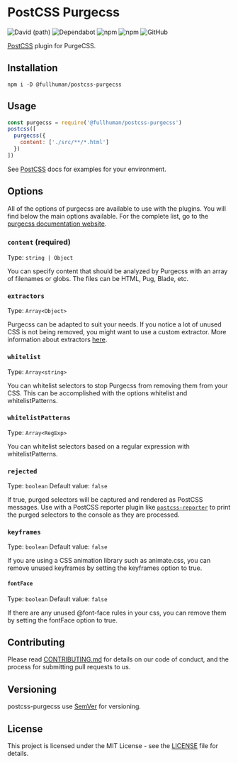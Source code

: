 # PostCSS Purgecss
![David (path)](https://img.shields.io/david/FullHuman/purgecss?path=packages%2Fpostcss-purgecss&style=for-the-badge)
![Dependabot](https://img.shields.io/badge/dependabot-enabled-%23024ea4?style=for-the-badge)
![npm](https://img.shields.io/npm/v/@fullhuman/postcss-purgecss?style=for-the-badge)
![npm](https://img.shields.io/npm/dw/@fullhuman/postcss-purgecss?style=for-the-badge)
![GitHub](https://img.shields.io/github/license/FullHuman/purgecss?style=for-the-badge)

[PostCSS] plugin for PurgeCSS.

[PostCSS]: https://github.com/postcss/postcss

## Installation

```
npm i -D @fullhuman/postcss-purgecss
```

## Usage

```js
const purgecss = require('@fullhuman/postcss-purgecss')
postcss([
  purgecss({
    content: ['./src/**/*.html']
  })
])
```

See [PostCSS] docs for examples for your environment.

## Options

All of the options of purgecss are available to use with the plugins.
You will find below the main options available. For the complete list, go to the [purgecss documentation website](https://www.purgecss.com/configuration.html#options).

### `content` (**required**)
Type: `string | Object`

You can specify content that should be analyzed by Purgecss with an array of filenames or globs. The files can be HTML, Pug, Blade, etc.

### `extractors`
Type: `Array<Object>`

Purgecss can be adapted to suit your needs. If you notice a lot of unused CSS is not being removed, you might want to use a custom extractor.
More information about extractors [here](https://www.purgecss.com/extractors.html).

### `whitelist`
Type: `Array<string>`

You can whitelist selectors to stop Purgecss from removing them from your CSS. This can be accomplished with the options whitelist and whitelistPatterns.

### `whitelistPatterns`
Type: `Array<RegExp>`

You can whitelist selectors based on a regular expression with whitelistPatterns.

### `rejected`
Type: `boolean`
Default value: `false`

If true, purged selectors will be captured and rendered as PostCSS messages.
Use with a PostCSS reporter plugin like [`postcss-reporter`](https://github.com/postcss/postcss-reporter)
to print the purged selectors to the console as they are processed.

### `keyframes`
Type: `boolean`
Default value: `false`

If you are using a CSS animation library such as animate.css, you can remove unused keyframes by setting the keyframes option to true.

#### `fontFace`
Type: `boolean`
Default value: `false`

If there are any unused @font-face rules in your css, you can remove them by setting the fontFace option to true.

## Contributing

Please read [CONTRIBUTING.md](./../../CONTRIBUTING.md) for details on our code of
conduct, and the process for submitting pull requests to us.

## Versioning

postcss-purgecss use [SemVer](http://semver.org/) for versioning.

## License

This project is licensed under the MIT License - see the [LICENSE](./../../LICENSE) file
for details.

